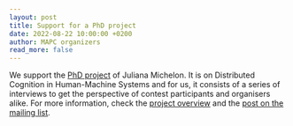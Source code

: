 ```yaml
---
layout: post
title: Support for a PhD project
date: 2022-08-22 10:00:00 +0200
author: MAPC organizers
read_more: false
---
```


We support the [PhD project](https://tas-security.lancs.ac.uk/wp-content/uploads/Juliana-Michelon.pdf) of Juliana Michelon. It is on Distributed Cognition in
Human-Machine Systems and for us, it consists of a series of interviews to get the perspective of contest participants and organisers alike. For more information, check the [project overview](https://tas-security.lancs.ac.uk/wp-content/uploads/Juliana-Michelon.pdf) and the [post on the mailing list](https://groups.google.com/g/agentcontest/c/auXpdQlEXrg).
